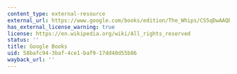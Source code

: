 ```yaml
---
content_type: external-resource
external_url: https://www.google.com/books/edition/The_Whips/CS5qDwAAQBAJ?hl=en&gbpv=1
has_external_license_warning: true
license: https://en.wikipedia.org/wiki/All_rights_reserved
status: ''
title: Google Books
uid: 58bafc94-3baf-4ce1-baf9-17dd40d55b86
wayback_url: ''
---
```


